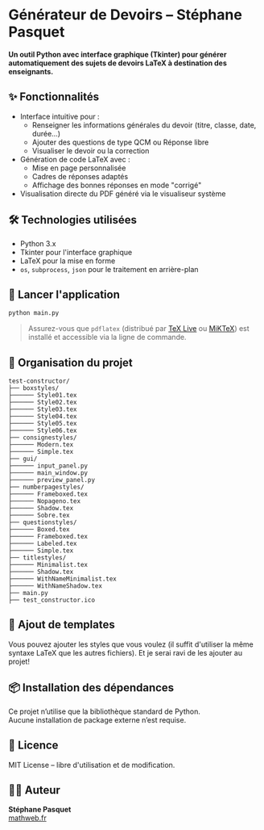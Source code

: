 # Générateur de Devoirs – Stéphane Pasquet

**Un outil Python avec interface graphique (Tkinter) pour générer automatiquement des sujets de devoirs LaTeX à destination des enseignants.**

## ✨ Fonctionnalités

- Interface intuitive pour :
  - Renseigner les informations générales du devoir (titre, classe, date, durée…)
  - Ajouter des questions de type QCM ou Réponse libre
  - Visualiser le devoir ou la correction
- Génération de code LaTeX avec :
  - Mise en page personnalisée
  - Cadres de réponses adaptés
  - Affichage des bonnes réponses en mode "corrigé"
- Visualisation directe du PDF généré via le visualiseur système

## 🛠️ Technologies utilisées

- Python 3.x
- Tkinter pour l'interface graphique
- LaTeX pour la mise en forme
- `os`, `subprocess`, `json` pour le traitement en arrière-plan

## 🚀 Lancer l'application

```bash
python main.py
```

> Assurez-vous que `pdflatex` (distribué par [TeX Live](https://www.tug.org/texlive/) ou [MiKTeX](https://miktex.org/)) est installé et accessible via la ligne de commande.

## 📁 Organisation du projet

```
test-constructor/
├── boxstyles/
├────── Style01.tex
├────── Style02.tex
├────── Style03.tex
├────── Style04.tex
├────── Style05.tex
├────── Style06.tex
├── consignestyles/
├────── Modern.tex
├────── Simple.tex
├── gui/
├────── input_panel.py
├────── main_window.py
├────── preview_panel.py
├── numberpagestyles/
├────── Frameboxed.tex
├────── Nopageno.tex
├────── Shadow.tex
├────── Sobre.tex
├── questionstyles/
├────── Boxed.tex
├────── Frameboxed.tex
├────── Labeled.tex
├────── Simple.tex
├── titlestyles/
├────── Minimalist.tex
├────── Shadow.tex
├────── WithNameMinimalist.tex
├────── WithNameShadow.tex
├── main.py
├── test_constructor.ico
```
## 📄 Ajout de templates

Vous pouvez ajouter les styles que vous voulez (il suffit d'utiliser la même syntaxe LaTeX que les autres fichiers). Et je serai ravi de les ajouter au projet!

## 📦 Installation des dépendances

Ce projet n’utilise que la bibliothèque standard de Python.  
Aucune installation de package externe n’est requise.


## 📝 Licence

MIT License – libre d'utilisation et de modification.

## 👨‍🏫 Auteur

**Stéphane Pasquet**  
[mathweb.fr](https://www.mathweb.fr)
